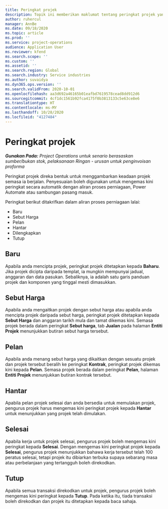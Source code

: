 ```yaml
---
title: Peringkat projek
description: Topik ini memberikan maklumat tentang peringkat projek yang tersedia dalam Microsoft Dynamics Project Operations.
author: ruhercul
manager: AnnBe
ms.date: 09/18/2020
ms.topic: article
ms.prod: ''
ms.service: project-operations
audience: Application User
ms.reviewer: kfend
ms.search.scope: ''
ms.custom: ''
ms.assetid: ''
ms.search.region: Global
ms.search.industry: Service industries
ms.author: suvaidya
ms.dyn365.ops.version: ''
ms.search.validFrom: 2020-10-01
ms.openlocfilehash: aa3d692a46165b01eafbd7619578cead8dd912d6
ms.sourcegitcommit: 4cf1dc1561b92fca4175f0b3813133c5e63ce8e6
ms.translationtype: HT
ms.contentlocale: ms-MY
ms.lasthandoff: 10/28/2020
ms.locfileid: "4127484"
---
```

# <a name="project-stages"></a>Peringkat projek

_**Gunakan Pada:** Project Operations untuk senario berasaskan sumber/bukan stok, pelaksanaan Ringan - urusan untuk penginvoisan proforma_

Peringkat projek direka bentuk untuk menggambarkan keadaan projek semasa ia berjalan. Penyesuaian boleh digunakan untuk mengemas kini peringkat secara automatik dengan aliran proses perniagaan, Power Automate atau sambungan pasang masuk.

Peringkat berikut ditakrifkan dalam aliran proses perniagaan lalai:

- Baru
- Sebut Harga
- Pelan
- Hantar
- Dilengkapkan
- Tutup 

## <a name="new"></a>Baru

Apabila anda mencipta projek, peringkat projek ditetapkan kepada **Baharu**. Jika projek dicipta daripada templat, ia mungkin mempunyai jadual, anggaran dan data pasukan. Sebaliknya, ia adalah satu garis panduan projek dan komponen yang tinggal mesti dimasukkan.

## <a name="quote"></a>Sebut Harga

Apabila anda mengaitkan projek dengan sebut harga atau apabila anda mencipta projek daripada sebut harga, peringkat projek ditetapkan kepada **Sebut Harga** dan anggaran tarikh mula dan tamat dikemas kini. Semasa projek berada dalam peringkat **Sebut harga**, tab **Jualan** pada halaman **Entiti Projek** menunjukkan butiran sebut harga tersebut.

## <a name="plan"></a>Pelan

Apabila anda menang sebut harga yang dikaitkan dengan sesuatu projek dan projek tersebut beralih ke peringkat **Kontrak**, peringkat projek dikemas kini kepada **Pelan**. Semasa projek berada dalam peringkat **Pelan**, halaman **Entiti Projek** menunjukkan butiran kontrak tersebut.

## <a name="deliver"></a>Hantar

Apabila pelan projek selesai dan anda bersedia untuk memulakan projek, pengurus projek harus mengemas kini peringkat projek kepada **Hantar** untuk menunjukkan yang projek telah dimulakan.

## <a name="complete"></a>Selesai 

Apabila kerja untuk projek selesai, pengurus projek boleh mengemas kini peringkat kepada **Selesai**. Dengan mengemas kini peringkat projek kepada **Selesai**, pengurus projek menunjukkan bahawa kerja tersebut telah 100 peratus selesai, tetapi projek itu dibiarkan terbuka supaya sebarang masa atau perbelanjaan yang tertangguh boleh direkodkan.

## <a name="close"></a>Tutup

Apabila semua transaksi direkodkan untuk projek, pengurus projek boleh mengemas kini peringkat kepada **Tutup**. Pada ketika itu, tiada transaksi boleh direkodkan dan projek itu ditetapkan kepada baca sahaja.

